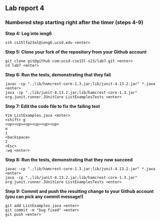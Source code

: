 ## Lab report 4

### **Numbered step starting right after the timer (steps 4-9)** 


**Step 4: Log into ieng6** 

```
ssh cs15lfa23al@ieng6.ucsd.edu <enter>
```
  
**Step 5: Clone your fork of the repository from your Github account** 

```
git clone git@github.com:ucsd-cse15l-s23/lab7.git <enter>
cd lab7 <enter>
```

**Step 6: Run the tests, demonstrating that they fail** 

```
javac -cp ".;lib/hamcrest-core-1.3.jar;lib/junit-4.13.2.jar" *.java <enter>
java -cp ".;lib/junit-4.13.2.jar;lib/hamcrest-core-1.3.jar" org.junit.runner.JUnitCore ListExamplesTests <enter>
```

**Step 7: Edit the code file to fix the failing test** 

```
Vim ListExamples.java <enter>
<shift> g
<up><up><up><up><up><up>
w
i
<backspace>
2
<Esc>
:wq <enter>
```

**Step 8: Run the tests, demonstrating that they now succeed** 

```
javac -cp ".;lib/hamcrest-core-1.3.jar;lib/junit-4.13.2.jar" *.java <enter>
java -cp ".;lib/junit-4.13.2.jar;lib/hamcrest-core-1.3.jar" org.junit.runner.JUnitCore ListExamplesTests <enter>
```

**Step 9: Commit and push the resulting change to your Github account (you can pick any commit message!)** 

```
git add ListExamples.java <enter>
git commit -m "bug fixed" <enter>
git push <enter>
```
